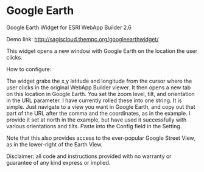 # Google Earth
Google Earth Widget for ESRI WebApp Builder 2.6


Demo link: http://sagiscloud.thempc.org/googleearthwidget/

This widget opens a new window with Google Earth on the location the user clicks. 

How to configure:

The widget grabs the x,y latitude and longitude from the cursor where the user clicks in the original WebApp Builder viewer. It then opens a new tab on this location in Google Earth. You set the zoom level, tilt, and orientation in the URL parameter. I have currently rolled these into one string. It is simple. Just navigate to a view you want in Google Earth, and copy out that part of the URL after the comma and the coordinates, as in the example.  I provide it set at north in the example, but have used it successfully with various orientations and tilts. Paste into the Config field in the Setting.

Note that this also provides access to the ever-popular Google Street View, as in the lower-right of the Earth View.

Disclaimer: all code and instructions provided with no warranty or guarantee of any kind express or implied. 

